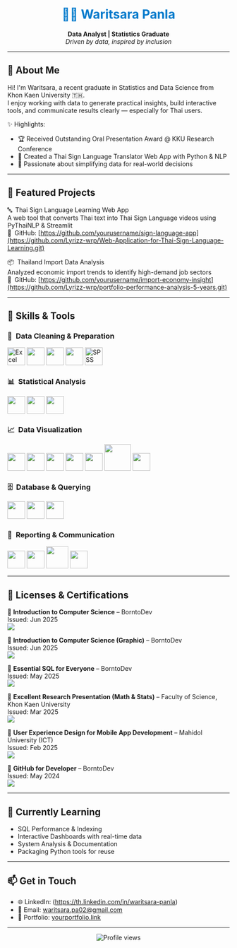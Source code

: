 <h1 align="center" style="color:#007ACC;">👩‍💻 Waritsara Panla</h1>
<p align="center">
  <strong>Data Analyst | Statistics Graduate  </strong><br/>
  <em>Driven by data, inspired by inclusion</em>
</p>

---

## 🧭 About Me

Hi! I'm Waritsara, a recent graduate in Statistics and Data Science from Khon Kaen University 🇹🇭.  
I enjoy working with data to generate practical insights, build interactive tools, and communicate results clearly — especially for Thai users.

✨ Highlights:

- 🏆 Received Outstanding Oral Presentation Award @ KKU Research Conference
- 🧩 Created a Thai Sign Language Translator Web App with Python & NLP
- 🤝 Passionate about simplifying data for real-world decisions

---

## 💼 Featured Projects

🔤 Thai Sign Language Learning Web App  
A web tool that converts Thai text into Thai Sign Language videos using PyThaiNLP & Streamlit  
🔗 GitHub: [https://github.com/yourusername/sign-language-app](https://github.com/Lyrizz-wrp/Web-Application-for-Thai-Sign-Language-Learning.git)

📦 Thailand Import Data Analysis  
Analyzed economic import trends to identify high-demand job sectors  
🔗 GitHub: [https://github.com/yourusername/import-economy-insight](https://github.com/Lyrizz-wrp/portfolio-performance-analysis-5-years.git)

---

## 🔧 Skills & Tools

### 🧹 Data Cleaning & Preparation  
<p>
  <img src="https://img.icons8.com/color/48/000000/microsoft-excel-2019.png" alt="Excel" width="40"/>
  <img src="https://cdn.jsdelivr.net/gh/devicons/devicon/icons/python/python-original.svg" width="40"/>
  <img src="https://cdn.jsdelivr.net/gh/devicons/devicon/icons/pandas/pandas-original.svg" width="40"/>
  <img src="https://cdn.jsdelivr.net/gh/devicons/devicon/icons/r/r-original.svg" width="40"/>
  <img src="https://img.icons8.com/ios-filled/50/000000/spss.png" alt="SPSS" width="40"/>
</p>

### 📊 Statistical Analysis  
<p>
  <img src="https://cdn.jsdelivr.net/gh/devicons/devicon/icons/r/r-original.svg" width="40"/>
  <img src="https://img.icons8.com/ios-filled/50/000000/spss.png" width="40"/>
  <img src="https://cdn.jsdelivr.net/gh/devicons/devicon/icons/python/python-original.svg" width="40"/>
</p>

### 📈 Data Visualization  
<p>
  <img src="https://img.icons8.com/color/48/000000/power-bi.png" width="40"/>
  <img src="https://img.icons8.com/color/48/000000/tableau-software.png" width="40"/>
  <img src="https://img.icons8.com/color/48/000000/microsoft-excel-2019.png" width="40"/>
  <img src="https://cdn.jsdelivr.net/gh/devicons/devicon/icons/r/r-original.svg" width="40"/>
  <img src="https://cdn.jsdelivr.net/gh/devicons/devicon/icons/python/python-original.svg" width="40"/>
  <img src="https://seaborn.pydata.org/_static/logo-wide-lightbg.svg" width="60"/>
  <img src="https://upload.wikimedia.org/wikipedia/commons/8/84/Matplotlib_icon.svg" width="40"/>
</p>

### 🗄️ Database & Querying  
<p>
  <img src="https://cdn.jsdelivr.net/gh/devicons/devicon/icons/mysql/mysql-original.svg" width="40"/>
  <img src="https://cdn.jsdelivr.net/gh/devicons/devicon/icons/postgresql/postgresql-original.svg" width="40"/>
  <img src="https://img.icons8.com/ios-filled/50/000000/sql.png" width="40"/>
</p>

### 📝 Reporting & Communication  
<p>
  <img src="https://img.icons8.com/color/48/000000/microsoft-excel-2019.png" width="40"/>
  <img src="https://img.icons8.com/color/48/000000/microsoft-powerpoint-2019--v1.png" width="40"/>
  <img src="https://upload.wikimedia.org/wikipedia/commons/1/1b/RMarkdown.svg" width="50"/>
  <img src="https://img.icons8.com/ios-filled/50/000000/spss.png" width="40"/>
</p>

---

## 🧾 Licenses & Certifications

<p align="left">

🔹 <strong>Introduction to Computer Science</strong> – BorntoDev  
Issued: Jun 2025  
<a href="https://school.borntodev.com/certificate/Be2bmEAAlVzS?trk=public_profile_see-credential" target="_blank">
  <img src="https://img.shields.io/badge/View-Credential-007ACC?style=for-the-badge&logo=google-chrome&logoColor=white"/>
</a>

🔹 <strong>Introduction to Computer Science (Graphic)</strong> – BorntoDev  
Issued: Jun 2025  
<a href="https://school.borntodev.com/certificate/EcZgnlU2TJsB?trk=public_profile_see-credential" target="_blank">
  <img src="https://img.shields.io/badge/View-Credential-007ACC?style=for-the-badge&logo=google-chrome&logoColor=white"/>
</a>

🔹 <strong>Essential SQL for Everyone</strong> – BorntoDev  
Issued: May 2025  
<a href="https://school.borntodev.com/certificate/undefined" target="_blank">
  <img src="https://img.shields.io/badge/View-Credential-007ACC?style=for-the-badge&logo=google-chrome&logoColor=white"/>
</a>

🔹 <strong>Excellent Research Presentation (Math & Stats)</strong> – Faculty of Science, Khon Kaen University  
Issued: Mar 2025  
<a href="https://cert.sc.kku.ac.th/certimg.php?r=783&k=301A97C7&trk=public_profile_see-credential" target="_blank">
  <img src="https://img.shields.io/badge/View-Credential-007ACC?style=for-the-badge&logo=google-chrome&logoColor=white"/>
</a>

🔹 <strong>User Experience Design for Mobile App Development</strong> – Mahidol University (ICT)  
Issued: Feb 2025  
<a href="https://mux.mahidol.ac.th/edxphp/getcer/8718bfa541385ab1d447234dab8ae880078e8f59" target="_blank">
  <img src="https://img.shields.io/badge/View-Credential-007ACC?style=for-the-badge&logo=google-chrome&logoColor=white"/>
</a>

🔹 <strong>GitHub for Developer</strong> – BorntoDev  
Issued: May 2024  
<a href="https://school.borntodev.com/certificate/tU4yL3y2makP" target="_blank">
  <img src="https://img.shields.io/badge/View-Credential-007ACC?style=for-the-badge&logo=google-chrome&logoColor=white"/>
</a>

</p>

---

## 🌱 Currently Learning

- SQL Performance & Indexing
- Interactive Dashboards with real-time data
- System Analysis & Documentation
- Packaging Python tools for reuse

---

## 📫 Get in Touch

- 🌐 LinkedIn: (https://th.linkedin.com/in/waritsara-panla)
- 📧 Email: waritsara.pa02@gmail.com
- 📁 Portfolio: [yourportfolio.link](https://yourportfolio.link)

---

<p align="center">
  <img src="https://komarev.com/ghpvc/?username=yourusername&label=Profile+Views&color=007ACC" alt="Profile views"/>
</p>
